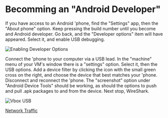 
# Becomming an "Android Developer"

If you have access to an Android 'phone, find the "Settings" app, then the "About phone" option. Keep pressing the build number until you become
and Android developer. Go back, and the "Developer options" item will have appeared. Select it, and enable USB debugging.

![Enabling Developer Options](/img/devoptions.png)

Connect the 'phone to your computer via a USB lead. In the "machine" menu of your VM's window there is a "settings" option. Select it, then
the USB options. Add a device filter by clicking the icon with the small green cross on the right, and choose the device that best matches your
'phone. Disconnect and reconnect the 'phone. The "screenshot" option under "Android Device Tools" should be working, as should the options to push and pull
.apk packages to and from the device. Next stop, WireShark.

![Vbox USB](/img/vboxusb.png)

[Network Traffic](wireshark.md)